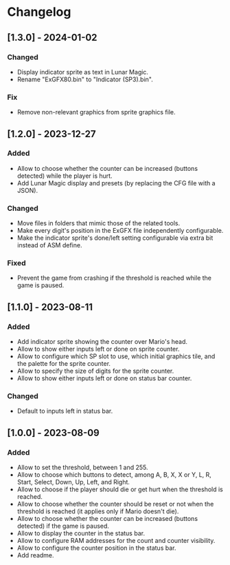 # Changelog

## [1.3.0] - 2024-01-02

### Changed

- Display indicator sprite as text in Lunar Magic.
- Rename "ExGFX80.bin" to "Indicator (SP3).bin".

### Fix

- Remove non-relevant graphics from sprite graphics file.

## [1.2.0] - 2023-12-27

### Added

- Allow to choose whether the counter can be increased (buttons detected) while
  the player is hurt.
- Add Lunar Magic display and presets (by replacing the CFG file with a JSON).

### Changed

- Move files in folders that mimic those of the related tools.
- Make every digit's position in the ExGFX file independently configurable.
- Make the indicator sprite's done/left setting configurable via extra bit
  instead of ASM define.

### Fixed

- Prevent the game from crashing if the threshold is reached while the game is
  paused.

## [1.1.0] - 2023-08-11

### Added

- Add indicator sprite showing the counter over Mario's head.
- Allow to show either inputs left or done on sprite counter.
- Allow to configure which SP slot to use, which initial graphics tile, and the
  palette for the sprite counter.
- Allow to specify the size of digits for the sprite counter.
- Allow to show either inputs left or done on status bar counter.

### Changed

- Default to inputs left in status bar.

## [1.0.0] - 2023-08-09

### Added

- Allow to set the threshold, between 1 and 255.
- Allow to choose which buttons to detect, among A, B, X, X or Y, L, R, Start,
  Select, Down, Up, Left, and Right.
- Allow to choose if the player should die or get hurt when the threshold is
  reached.
- Allow to choose whether the counter should be reset or not when the threshold
  is reached (it applies only if Mario doesn't die).
- Allow to choose whether the counter can be increased (buttons detected) if the
  game is paused.
- Allow to display the counter in the status bar.
- Allow to configure RAM addresses for the count and counter visibility.
- Allow to configure the counter position in the status bar.
- Add readme.
